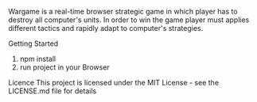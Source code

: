 Wargame is a
real-time browser strategic game in which player has to destroy all
computer's units. In order to win the game player must applies different tactics and
rapidly adapt to computer's strategies.

Getting Started
1. npm install
2. run project in your Browser

Licence
This project is licensed under the MIT License - see the LICENSE.md file for details
